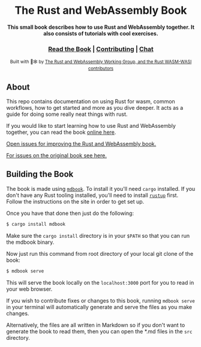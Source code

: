 <div align="center">

  <h1>The Rust and WebAssembly Book</h1>

  <strong>This small book describes how to use Rust and WebAssembly together.  It also consists of tutorials with cool exercises.</strong>

  <h3>
    <a href="https://rustwasm.github.io/docs/book/">Read the Book</a>
    <span> | </span>
    <a href="https://github.com/rustwasm/book/blob/master/CONTRIBUTING.md">Contributing</a>
    <span> | </span>
    <a href="https://discordapp.com/channels/442252698964721669/443151097398296587">Chat</a>
  </h3>

  <sub>Built with 🦀🕸 by <a href="https://rustwasm.github.io/">The Rust and WebAssembly Working Group, and the Rust WASM-WASI contributors </a></sub>
</div>

## About

This repo contains documentation on using Rust for wasm, common workflows, how
to get started and more as you dive deeper. It acts as a guide for doing some really neat things with rust.

If you would like to start learning how to use Rust and WebAssembly together,
 you can read the book [online here][book].

[Open issues for improving the Rust and WebAssembly book.][book-issues]

[For issues on the original book see here.][original-book-issues]

[book-issues]: https://github.com/Rust-WASI-WASM-CG/rustwasm-book-1/issues

[original-book-issues]: https://github.com/rustwasm/book/issues

## Building the Book

The book is made using [`mdbook`][mdbook]. To install it you'll need `cargo` installed. If you don't have any Rust tooling installed, you'll need to install [`rustup`][rustup] first. Follow the instructions on the site in order to get
set up.

Once you have that done then just do the following:

```bash
$ cargo install mdbook
```

Make sure the `cargo install` directory is in your `$PATH` so that you can run
the mdbook binary.

Now just run this command from root directory of your local git clone of the book:

```bash
$ mdbook serve
```

This will serve the book locally on the `localhost:3000` port for you to read in your web browser. 

If you wish to contribute fixes or changes to this book, running `mdbook serve` in your terminal will automatically generate and serve the files as you make changes.

Alternatively, the files are all written in Markdown so if you don't want to generate the book
to read them, then you can open the *.md files in the `src` directory.

[mdbook]: https://github.com/rust-lang-nursery/mdBook
[rustup]: https://github.com/rust-lang-nursery/rustup.rs/
[book]: https://rustwasm.github.io/book/game-of-life/introduction.html
